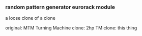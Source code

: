 ### random pattern generator eurorack module

a loose clone of a clone

original: MTM Turning Machine
clone: 2hp TM
clone: this thing



